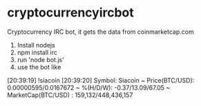 # cryptocurrencyircbot
Cryptocurrency IRC bot, it gets the data from coinmarketcap.com

1. Install nodejs
2. npm install irc
3. run 'node bot.js' 
4. use the bot like

[20:39:19]  <gdrc>	!siacoin
[20:39:20]  <btcb0t>	Symbol: Siacoin ~ Price(BTC/USD): 0.00000595/0.0167672 ~ %(H/D/W): -0.37/13.09/67.05 ~ MarketCap(BTC/USD) : 159,132/448,436,157